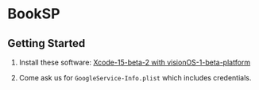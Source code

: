 # BookSP

## Getting Started

1. Install these software: [Xcode-15-beta-2 with visionOS-1-beta-platform](https://developer.apple.com/download/all/?q=xcode%2015)

2. Come ask us for `GoogleService-Info.plist` which includes credentials.  
